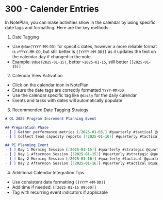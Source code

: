 # 300 - Calender Entries

In NotePlan, you can make activities show in the calendar by using specific date tags and formatting. Here are the key methods:

1. Date Tagging
- Use `@due(YYYY-MM-DD)` for specific dates, however a more reliable format is `>YYYY-MM-DD`, but still better is `[[YYYY-MM-DD]]` as it updates the text on the calendar day if changed in the note.
- Example: `@due(2025-01-15)`, better `>2025-01-15`, still better `[[2025-01-15]]`

2. Calendar View Activation
- Click on the calendar icon in NotePlan
- Ensure the date tags are correctly formatted `YYYY-MM-DD`
- Use the calendar specific tag like `@daily` for the daily calendar
- Events and tasks with dates will automatically populate

3. Recommended Date Tagging Strategy

```markdown
# Q1 2025 Program Increment Planning Event

## Preparation Phase
- [ ] Gather performance metrics [[2025-01-05]] #quarterly #tactical @daily
- [ ] Collect team capacity reports [[2025-01-10]] #quarterly #tactical @quarterly

## PI Planning Event
- [ ] Day 1 Morning Session [[2025-01-15]] #quarterly #strategic @quarterly
- [ ] Day 1 Afternoon Session [[2025-01-15]] #quarterly #strategic @quarterly
- [ ] Day 2 Morning Session [[2025-01-16]] #quarterly #tactical @quarterly
- [ ] Day 2 Afternoon Session [[2025-01-16]] #quarterly #tactical @quarterly
```

4. Additional Calendar Integration Tips
- Use consistent date formatting `[[YYYY-MM-DD]]`
- Add time if needed: `[[2025-01-15 09:00]]`
- Tag with recurring event indicators if applicable

